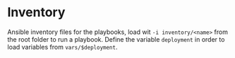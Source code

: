 Inventory
=========

Ansible inventory files for the playbooks, load wit `-i inventory/<name>` from the
root folder to run a playbook. Define the variable `deployment` in order to load
variables from `vars/$deployment`.

